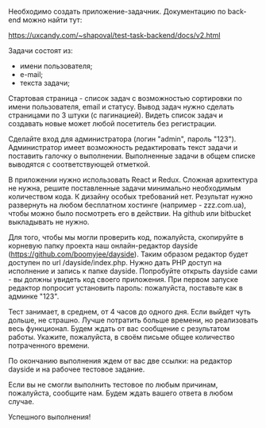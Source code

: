 Необходимо создать приложение-задачник.
Документацию по back-end можно найти тут:

https://uxcandy.com/~shapoval/test-task-backend/docs/v2.html

Задачи состоят из:
- имени пользователя;
- е-mail;
- текста задачи;

Стартовая страница - список задач с возможностью сортировки по имени пользователя, email и статусу. Вывод задач нужно сделать страницами по 3 штуки (с пагинацией). Видеть список задач и создавать новые может любой посетитель без регистрации.

Сделайте вход для администратора (логин "admin", пароль "123"). Администратор имеет возможность редактировать текст задачи и поставить галочку о выполнении. Выполненные задачи в общем списке выводятся с соответствующей отметкой.

В приложении нужно использовать React и Redux. Сложная архитектура не нужна, решите поставленные задачи минимально необходимым количеством кода. К дизайну особых требований нет.
Результат нужно развернуть на любом бесплатном хостинге (например - zzz.com.ua), чтобы можно было посмотреть его в действии. На github или bitbucket выкладывать не нужно.

Для того, чтобы мы могли проверить код, пожалуйста, скопируйте в корневую папку проекта наш онлайн-редактор dayside (https://github.com/boomyjee/dayside). Таким образом редактор будет доступен по url /dayside/index.php. Нужно дать PHP доступ на исполнение и запись к папке dayside. Попробуйте открыть dayside сами - вы должны увидеть код своего приложения. При первом запуске редактор попросит установить пароль: пожалуйста, поставьте как в админке "123".

Тест занимает, в среднем, от 4 часов до одного дня. Если выйдет чуть дольше, не страшно. Лучше потратить больше времени, но реализовать весь функционал. Будем ждать от вас сообщение с результатом работы. Укажите, пожалуйста, в своём письме общее количество потраченного времени.

По окончанию выполнения ждем от вас две ссылки: на редактор dayside и на рабочее тестовое задание.

Если вы не смогли выполнить тестовое по любым причинам, пожалуйста, сообщите нам. Будем ждать вашего ответа в любом случае.

Успешного выполнения!